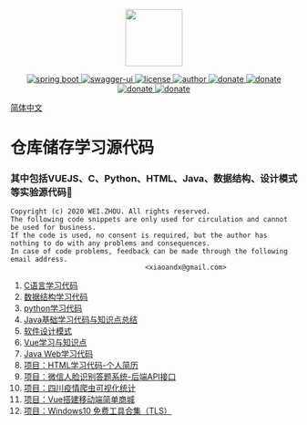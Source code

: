 

<p align="center">
  <img width="100" src="https://image.xiaoandx.club/logo.png">
</p>
<p align="center">
  <a href="https://github.com/spring-projects/spring-boot">
    <img src="https://img.shields.io/badge/Spring%20Boot-2.0.0-brightgreen" alt="spring boot">
  </a>
  <a href="https://swagger.io/tools/swagger-ui">
    <img src="https://img.shields.io/badge/swagger--ui-2.8.0-brightgreen.svg" alt="swagger-ui">
  </a>
  <a href="https://github.com/PanJiaChen/vue-element-admin/blob/master/LICENSE">
    <img src="https://img.shields.io/github/license/mashape/apistatus.svg" alt="license">
  </a>
  <a href="https://blog.xiaoandx.club">
    <img src="https://img.shields.io/badge/author-WEI.ZHOU-brightgreen.svg" alt="author">
  </a>
  <a href="https://github.com/xiaoandx/exam">
    <img src="https://img.shields.io/badge/versions-1.0-brightgreen" alt="donate">
  </a>
   <a href="https://www.oracle.com/java">
    <img src="https://img.shields.io/badge/JDK-1.8-brightgreen" alt="donate">
  </a>
   <a href="https://www.python.org/">
    <img src="https://img.shields.io/badge/Python-3.6-brightgreen" alt="donate">
  </a>
  <a href="https://cn.vuejs.org/">
    <img src="https://img.shields.io/badge/Vue-3-brightgreen" alt="donate">
  </a>
</p>



 [简体中文](/)




# 仓库储存学习源代码

### 其中包括VUEJS、C、Python、HTML、Java、数据结构、设计模式等实验源代码🎈

```
Copyright (c) 2020 WEI.ZHOU. All rights reserved.                           
The following code snippets are only used for circulation and cannot be used for business.     
If the code is used, no consent is required, but the author has nothing to do with any problems and consequences.                                                                               
In case of code problems, feedback can be made through the following email address.         
​                                 <xiaoandx@gmail.com>  
```



01. [C语言学习代码](/C_Code/basics)
02. [数据结构学习代码](/C_Code)
03. [python学习代码](/Python_Code)
04. [Java基础学习代码与知识点总结](/Java_code/javaBasicsCode/doc)
05. [软件设计模式](/Java_code/designPattern)
06. [Vue学习与知识点](/vue_code/elementaryKnowledge)
07. [Java Web学习代码](/Java_code/JavaWeb)
08. [项目：HTML学习代码-个人简历](/HTML_Code)
09. [项目：微信人脸识别答题系统-后端API接口](/examination)
10. [项目：四川疫情爬虫可视化统计](https://github.com/xiaoandx/reptile)
11. [项目：Vue搭建移动端简单商城](/vue_code/project)
12. [项目：Windows10 免费工具合集（TLS）](/Others)

